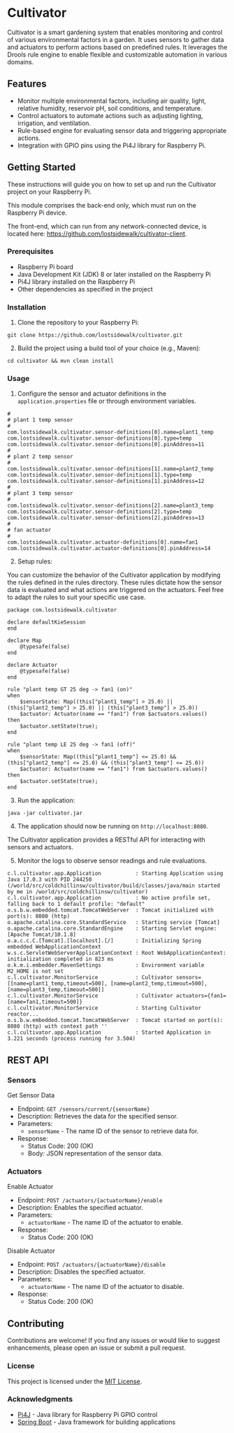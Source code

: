 # Cultivator

Cultivator is a smart gardening system that enables monitoring and control of various environmental factors in a garden. It uses sensors to gather data and actuators to perform actions based on predefined rules. It leverages the Drools rule engine to enable flexible and customizable automation in various domains.

## Features

- Monitor multiple environmental factors, including air quality, light, relative humidity, reservoir pH, soil conditions, and temperature.
- Control actuators to automate actions such as adjusting lighting, irrigation, and ventilation.
- Rule-based engine for evaluating sensor data and triggering appropriate actions.
- Integration with GPIO pins using the Pi4J library for Raspberry Pi.

## Getting Started

These instructions will guide you on how to set up and run the Cultivator project on your Raspberry Pi.

This module comprises the back-end only, which must run on the Raspberry Pi device.  

The front-end, which can run from any network-connected device, is located here: https://github.com/lostsidewalk/cultivator-client.

### Prerequisites

- Raspberry Pi board
- Java Development Kit (JDK) 8 or later installed on the Raspberry Pi
- Pi4J library installed on the Raspberry Pi
- Other dependencies as specified in the project

### Installation

1. Clone the repository to your Raspberry Pi:

`git clone https://github.com/lostsidewalk/cultivator.git`

2. Build the project using a build tool of your choice (e.g., Maven):

`cd cultivator && mvn clean install`

### Usage

1. Configure the sensor and actuator definitions in the `application.properties` file or through environment variables.
```
#
# plant 1 temp sensor
#
com.lostsidewalk.cultivator.sensor-definitions[0].name=plant1_temp
com.lostsidewalk.cultivator.sensor-definitions[0].type=temp
com.lostsidewalk.cultivator.sensor-definitions[0].pinAddress=11
#
# plant 2 temp sensor
#
com.lostsidewalk.cultivator.sensor-definitions[1].name=plant2_temp
com.lostsidewalk.cultivator.sensor-definitions[1].type=temp
com.lostsidewalk.cultivator.sensor-definitions[1].pinAddress=12
#
# plant 3 temp sensor
#
com.lostsidewalk.cultivator.sensor-definitions[2].name=plant3_temp
com.lostsidewalk.cultivator.sensor-definitions[2].type=temp
com.lostsidewalk.cultivator.sensor-definitions[2].pinAddress=13
#
# fan actuator
#
com.lostsidewalk.cultivator.actuator-definitions[0].name=fan1
com.lostsidewalk.cultivator.actuator-definitions[0].pinAddress=14
```

2. Setup rules:

You can customize the behavior of the Cultivator application by modifying the rules defined in the rules directory. These rules dictate how the sensor data is evaluated and what actions are triggered on the actuators. Feel free to adapt the rules to suit your specific use case.

```
package com.lostsidewalk.cultivator

declare defaultKieSession
end

declare Map
    @typesafe(false)
end

declare Actuator
    @typesafe(false)
end

rule "plant temp GT 25 deg -> fan1 (on)"
when
    $sensorState: Map((this["plant1_temp"] > 25.0) || (this["plant2_temp"] > 25.0) || (this["plant3_temp"] > 25.0))
    $actuator: Actuator(name == "fan1") from $actuators.values()
then
    $actuator.setState(true);
end

rule "plant temp LE 25 deg -> fan1 (off)"
when
    $sensorState: Map((this["plant1_temp"] <= 25.0) && (this["plant2_temp"] <= 25.0) && (this["plant3_temp"] <= 25.0))
    $actuator: Actuator(name == "fan1") from $actuators.values()
then
    $actuator.setState(true);
end
```

3. Run the application:

`java -jar cultivator.jar`

4. The application should now be running on `http://localhost:8080`.

The Cultivator application provides a RESTful API for interacting with sensors and actuators.

5. Monitor the logs to observe sensor readings and rule evaluations.

```
c.l.cultivator.app.Application           : Starting Application using Java 17.0.3 with PID 244250 (/world/src/coldchillinsw/cultivator/build/classes/java/main started by me in /world/src/coldchillinsw/cultivator)
c.l.cultivator.app.Application           : No active profile set, falling back to 1 default profile: "default"
o.s.b.w.embedded.tomcat.TomcatWebServer  : Tomcat initialized with port(s): 8080 (http)
o.apache.catalina.core.StandardService   : Starting service [Tomcat]
o.apache.catalina.core.StandardEngine    : Starting Servlet engine: [Apache Tomcat/10.1.8]
o.a.c.c.C.[Tomcat].[localhost].[/]       : Initializing Spring embedded WebApplicationContext
w.s.c.ServletWebServerApplicationContext : Root WebApplicationContext: initialization completed in 823 ms
o.k.m.i.embedder.MavenSettings           : Environment variable M2_HOME is not set
c.l.cultivator.MonitorService            : Cultivator sensors=[[name=plant1_temp,timeout=500], [name=plant2_temp,timeout=500], [name=plant3_temp,timeout=500]]
c.l.cultivator.MonitorService            : Cultivator actuators={fan1=[name=fan1,timeout=500]}
c.l.cultivator.MonitorService            : Starting Cultivator reactor...
o.s.b.w.embedded.tomcat.TomcatWebServer  : Tomcat started on port(s): 8080 (http) with context path ''
c.l.cultivator.app.Application           : Started Application in 3.221 seconds (process running for 3.504)
```

## REST API


### Sensors

Get Sensor Data
- Endpoint: `GET /sensors/current/{sensorName}`
- Description: Retrieves the data for the specified sensor.
- Parameters:
  - `sensorName` - The name ID of the sensor to retrieve data for.
- Response:
  - Status Code: 200 (OK)
  - Body: JSON representation of the sensor data.

### Actuators

Enable Actuator
- Endpoint: `POST /actuators/{actuatorName}/enable`
- Description: Enables the specified actuator.
- Parameters:
  - `actuatorName` - The name ID of the actuator to enable.
- Response:
  - Status Code: 200 (OK)

Disable Actuator
- Endpoint: `POST /actuators/{actuatorName}/disable`
- Description: Disables the specified actuator.
- Parameters:
  - `actuatorName` - The name ID of the actuator to disable.
- Response:
  - Status Code: 200 (OK)

## Contributing
Contributions are welcome! If you find any issues or would like to suggest enhancements, please open an issue or submit a pull request.

### License

This project is licensed under the [MIT License](LICENSE).

### Acknowledgments

- [Pi4J](https://pi4j.com/) - Java library for Raspberry Pi GPIO control
- [Spring Boot](https://spring.io/projects/spring-boot) - Java framework for building applications

